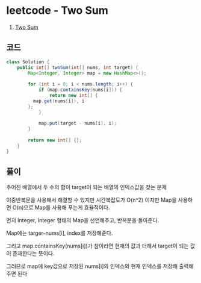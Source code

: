 # leetcode - Two Sum
1. [Two Sum](https://leetcode.com/problems/two-sum/)

## 코드
```java
class Solution {
	public int[] twoSum(int[] nums, int target) {
		Map<Integer, Integer> map = new HashMap<>();
		
		for (int i = 0; i < nums.length; i++) {
			if (map.containsKey(nums[i])) {
				return new int[] { 
          map.get(nums[i]), i
        };
			}
			
			map.put(target - nums[i], i);
		}
		
		return new int[] {};
	}
}
```

## 풀이
주어진 배열에서 두 수의 합이 target이 되는 배열의 인덱스값을 찾는 문제 

이중반복문을 사용해서 해결할 수 있지만 시간복잡도가 O(n^2) 이지만 Map을 사용하면 O(n)으로 Map를 사용해 푸는게 효율적이다.

먼저 Integer, Integer 형태의 Map을 선언해주고, 반복문을 돌아준다.

Map에는 targer-nums[i], index를 저장해준다.

그리고 map.containsKey(nums[i])가 참이라면 현재의 값과 더해서 target이 되는 값이 존재한다는 뜻이다.

그러므로 map에 key값으로 저장된 nums[i]의 인덱스와 현재 인덱스를 저장해 출력해주면 된다
